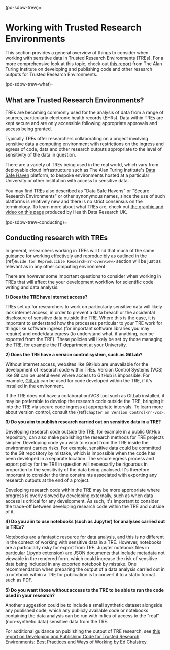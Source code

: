 (pd-sdpw-trew)=
# Working with Trusted Research Environments

This section provides a general overview of things to consider when working with sensitive data in Trusted Research Environments (TREs). 
For a more comprehensive look at this topic, check out [this report](https://zenodo.org/record/5675093#.YoIpXBPMJhH) from The Alan Turing Institute on developing and publishing code and other research outputs for Trusted Research Environments.

(pd-sdpw-trew-what)=
## What are Trusted Research Environments?

TREs are becoming commonly used for the analysis of data from a range of sources, particularly electronic health records (EHRs). 
Data within TREs are kept secure and are only accessible following appropriate approvals and access being granted.

Typically TREs offer researchers collaborating on a project involving sensitive data a computing environment with restrictions on the ingress and egress of code, data and other research outputs appropriate to the level of sensitivity of the data in question.

There are a variety of TREs being used in the real world, which vary from deployable cloud infrastructure such as The Alan Turing Institute's [Data Safe Haven](https://www.turing.ac.uk/research/research-projects/data-safe-havens-cloud) platform, to bespoke environments hosted at a particular University or other institution with access to sensitive data.

You may find TREs also described as "Data Safe Havens" or "Secure Research Environments" or other synonymous names, since the use of such platforms is relatively new and there is no strict consensus on the terminology. 
To learn more about what TREs are, check out [the graphic and video on this page](https://www.hdruk.ac.uk/access-to-health-data/trusted-research-environments/) produced by Health Data Research UK.

(pd-sdpw-trew-conducting)=
## Conducting research with TREs

In general, researchers working in TREs will find that much of the same guidance for working effectively and reproducibly as outlined in the {ref}`Guide for Reproducible Research<rr-overview>` section will be just as relevant as in any other computing environment.

There are however some important questions to consider when working in TREs that will affect the your development workflow for scientific code writing and data analysis:
    
**1) Does the TRE have internet access?**
    
TREs set up for researchers to work on particularly sensitive data will likely lack internet access, in order to prevent a data breach or the accidental disclosure of sensitive data outside the TRE. 
Where this is the case, it is important to understand how the processes particular to your TRE work for things like software ingress (for important software libraries you may require) and code/data egress (to understand what, if anything, can be exported from the TRE). 
These policies will likely be set by those managing the TRE, for example the IT department at your University.
    
**2) Does the TRE have a version control system, such as GitLab?**
    
Without internet access, websites like GitHub are unavailable for the development of research code within TREs. 
Version Control Systems (VCS) like Git can be useful even where access to GitHub is impossible. 
For example, [GitLab](https://about.gitlab.com/) can be used for code developed within the TRE, if it's installed in the environment. 

If the TRE does not have a collaboration/VCS tool such as GitLab installed, it may be preferable to develop the research code outside the TRE, bringing it into the TRE via secure code ingress at appropriate intervals. 
To learn more about version control, consult the {ref}`Chapter on Version Control<rr-vcs>`.

**3) Do you aim to publish research carried out on sensitive data in a TRE?**
    
Developing research code outside the TRE, for example in a public GitHub repository, can also make publishing the research methods for TRE projects simpler. 
Developing code you wish to export from the TRE inside the environment carries risks. 
For example, sensitive data could be committed to the Git repository by mistake, which is impossible when the code has been developed in a separate location. 
The secure egress process and export policy for the TRE in question will necessarily be rigourous in proportion to the sensitivity of the data being analysed. 
It's therefore important to consider the time constraints associated with exporting any research outputs at the end of a project.
    
Developing research code within the TRE may be more appropriate where progress is overly slowed by developing externally, such as when data access is critical for any development. 
As such, it's important to consider the trade-off between developing research code within the TRE and outside of it.
    
**4) Do you aim to use notebooks (such as Jupyter) for analyses carried out in TREs?** 

Notebooks are a fantastic resource for data analysis, and this is no different in the context of working with sensitive data in a TRE. 
However, notebooks are a particularly risky for export from TRE. Jupyter notebook files in particular (.ipynb extension) are JSON documents that include metadata not viewable in the rendered form, which could increase the risk of sensitive data being included in any exported notebook by mistake.
One recommendation when preparing the output of a data analysis carried out in a notebook within a TRE for publication is to convert it to a static format such as PDF.
    
**5) Do you want those without access to the TRE to be able to run the code used in your research?**
    
Another suggestion could be to include a small synthetic dataset alongside any published code, which any publicly available code or notebooks containing the data analysis can be run with in lieu of access to the "real" (non-synthetic data) sensitive data from the TRE. 
    
For additional guidance on publishing the output of TRE research, see [this report on Developing and Publishing Code for Trusted Research Environments: Best Practices and Ways of Working by Ed Chalstrey](https://zenodo.org/record/5675093#.YoIpXBPMJhH).
